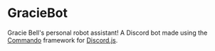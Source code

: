 # GracieBot
Gracie Bell's personal robot assistant! A Discord bot made using the [Commando](https://github.com/discordjs/Commando) framework for [Discord.js](https://github.com/discordjs/discord.js).
